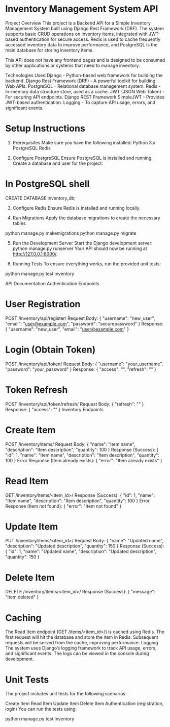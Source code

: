 # Inventory Management System API
Project Overview
This project is a Backend API for a Simple Inventory Management System built using Django Rest Framework (DRF). The system supports basic CRUD operations on inventory items, integrated with JWT-based authentication for secure access. Redis is used to cache frequently accessed inventory data to improve performance, and PostgreSQL is the main database for storing inventory items.

This API does not have any frontend pages and is designed to be consumed by other applications or systems that need to manage inventory.

Technologies Used
Django - Python-based web framework for building the backend.
Django Rest Framework (DRF) - A powerful toolkit for building Web APIs.
PostgreSQL - Relational database management system.
Redis - In-memory data structure store, used as a cache.
JWT (JSON Web Token) - For securing API endpoints.
Django REST Framework SimpleJWT - Provides JWT-based authentication.
Logging - To capture API usage, errors, and significant events.

# Setup Instructions
1. Prerequisites
Make sure you have the following installed:
Python 3.x
PostgreSQL
Redis

2. Configure PostgreSQL
Ensure PostgreSQL is installed and running. Create a database and user for the project:
# In PostgreSQL shell
CREATE DATABASE inventory_db;

3. Configure Redis
Ensure Redis is installed and running locally.

4. Run Migrations
Apply the database migrations to create the necessary tables.

python manage.py makemigrations
python manage.py migrate

5. Run the Development Server
Start the Django development server:
python manage.py runserver
Your API should now be running at http://127.0.0.1:8000/.

6. Running Tests
To ensure everything works, run the provided unit tests:

python manage.py test inventory

API Documentation
Authentication Endpoints
# User Registration
POST /inventory/api/register/
Request Body:
{
    "username": "new_user",
    "email": "user@example.com",
    "password": "securepassword"
}
Response:
{
    "username": "new_user",
    "email": "user@example.com"
}
# Login (Obtain Token)
POST /inventory/api/token/
Request Body:
{
    "username": "your_username",
    "password": "your_password"
}
Response:
{
    "access": "<JWT access token>",
    "refresh": "<JWT refresh token>"
}
# Token Refresh
POST /inventory/api/token/refresh/
Request Body:
{
    "refresh": "<JWT refresh token>"
}
Response:
{
    "access": "<new JWT access token>"
}
Inventory Endpoints
# Create Item
POST /inventory/items/
Request Body:
{
    "name": "Item name",
    "description": "Item description",
    "quantity": 100
}
Response (Success):
{
    "id": 1,
    "name": "Item name",
    "description": "Item description",
    "quantity": 100
}
Error Response (Item already exists):
{
    "error": "Item already exists"
}
# Read Item
GET /inventory/items/<item_id>/
Response (Success):
{
    "id": 1,
    "name": "Item name",
    "description": "Item description",
    "quantity": 100
}
Error Response (Item not found):
{
    "error": "Item not found"
}
# Update Item
PUT /inventory/items/<item_id>/
Request Body:
{
    "name": "Updated name",
    "description": "Updated description",
    "quantity": 150
}
Response (Success):
{
    "id": 1,
    "name": "Updated name",
    "description": "Updated description",
    "quantity": 150
}
# Delete Item
DELETE /inventory/items/<item_id>/
Response (Success):
{
    "message": "Item deleted"
}
# Caching
The Read Item endpoint (GET /items/<item_id>/) is cached using Redis.
The first request will hit the database and store the item in Redis. Subsequent requests will be served from the cache, improving performance.
Logging
The system uses Django’s logging framework to track API usage, errors, and significant events. The logs can be viewed in the console during development.

# Unit Tests
The project includes unit tests for the following scenarios:

Create Item
Read Item
Update Item
Delete Item
Authentication (registration, login)
You can run the tests using:

python manage.py test inventory
